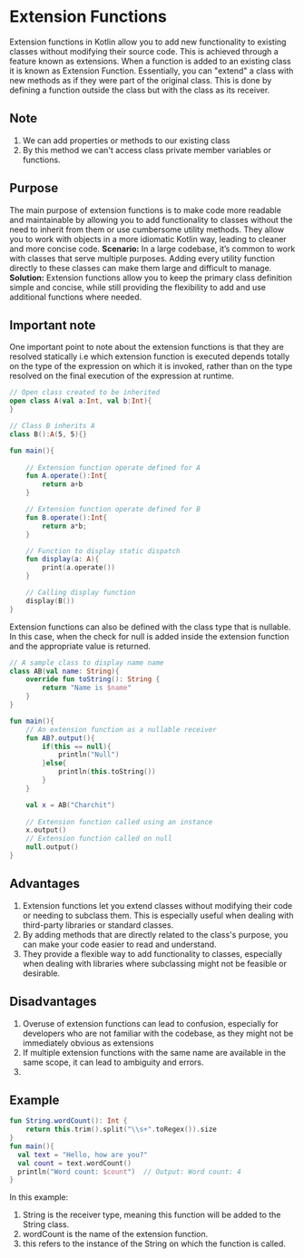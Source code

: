 # Extension Functions
Extension functions in Kotlin allow you to add new functionality to existing classes without modifying their source code. This is achieved through a feature known as extensions. When a function is added to an existing class it is known as Extension Function. Essentially, you can "extend" a class with new methods as if they were part of the original class. This is done by defining a function outside the class but with the class as its receiver.
## Note
1) We can add properties or methods to our existing class
2) By this method we can't access class private member variables or functions.

## Purpose
The main purpose of extension functions is to make code more readable and maintainable by allowing you to add functionality to classes without the need to inherit from them or use cumbersome utility methods. They allow you to work with objects in a more idiomatic Kotlin way, leading to cleaner and more concise code.
**Scenario:** In a large codebase, it’s common to work with classes that serve multiple purposes. Adding every utility function directly to these classes can make them large and difficult to manage.
**Solution:** Extension functions allow you to keep the primary class definition simple and concise, while still providing the flexibility to add and use additional functions where needed.
## Important note
One important point to note about the extension functions is that they are resolved statically i.e which extension function is executed depends totally on the type of the expression on which it is invoked, rather than on the type resolved on the final execution of the expression at runtime.
```kotlin
// Open class created to be inherited
open class A(val a:Int, val b:Int){
}

// Class B inherits A
class B():A(5, 5){}

fun main(){
	
	// Extension function operate defined for A
	fun A.operate():Int{
		return a+b
	}

	// Extension function operate defined for B
	fun B.operate():Int{
		return a*b;
	}

	// Function to display static dispatch
	fun display(a: A){
		print(a.operate())
	}

	// Calling display function 
	display(B())
}
```
Extension functions can also be defined with the class type that is nullable. In this case, when the check for null is added inside the extension function and the appropriate value is returned.
```kotlin
// A sample class to display name name
class AB(val name: String){
	override fun toString(): String {
		return "Name is $name"
	}
}

fun main(){
	// An extension function as a nullable receiver
	fun AB?.output(){
		if(this == null){
			println("Null")
		}else{
			println(this.toString())
		}
	}

	val x = AB("Charchit")
	
	// Extension function called using an instance
	x.output()
	// Extension function called on null
	null.output()
}
```
## Advantages
1) Extension functions let you extend classes without modifying their code or needing to subclass them. This is especially useful when dealing with third-party libraries or standard classes.
2) By adding methods that are directly related to the class's purpose, you can make your code easier to read and understand.
3) They provide a flexible way to add functionality to classes, especially when dealing with libraries where subclassing might not be feasible or desirable.

## Disadvantages
1) Overuse of extension functions can lead to confusion, especially for developers who are not familiar with the codebase, as they might not be immediately obvious as extensions
2) If multiple extension functions with the same name are available in the same scope, it can lead to ambiguity and errors.
3) 
## Example
```kotlin
fun String.wordCount(): Int {
    return this.trim().split("\\s+".toRegex()).size
}
fun main(){
  val text = "Hello, how are you?"
  val count = text.wordCount()
  println("Word count: $count")  // Output: Word count: 4
}
```
In this example:
1) String is the receiver type, meaning this function will be added to the String class.
2) wordCount is the name of the extension function.
3) this refers to the instance of the String on which the function is called.
